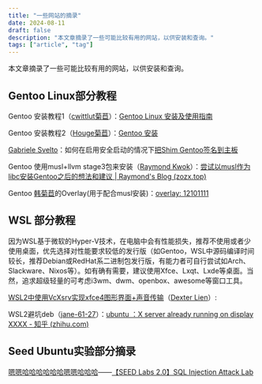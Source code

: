 ```yaml
---
title: "一些网站的摘录"
date: 2024-08-11
draft: false
description: "本文章摘录了一些可能比较有用的网站，以供安装和查询。"
tags: ["article", "tag"]
---
```

 本文章摘录了一些可能比较有用的网站，以供安装和查询。

## Gentoo Linux部分教程

Gentoo 安装教程1（[cwittlut菊苣](https://ume.ink/)）：[Gentoo Linux 安装及使用指南](https://bitbili.net/gentoo-linux-installation-and-usage-tutorial.html)

Gentoo 安装教程2（[Houge菊苣](https://litterhougelangley.club/blog/)）：[Gentoo 安装](https://litterhougelangley.club/blog/2021/05/21/gentoo/)

[Gabriele Svelto](gabriele.svelto@gmail.com)：如何在启用安全启动的情况下[把Shim Gentoo签名到主板](https://www.setphaserstostun.org/posts/secure-boot-on-gentoo-with-shim-grub/)

Gentoo 使用musl+llvm stage3包来安装（[Raymond Kwok](https://blog.zozx.top/about)）：[尝试以musl作为libc安装Gentoo之后的想法和建议 | Raymond&#39;s Blog (zozx.top)](https://blog.zozx.top/2021/11/27/feeling-after-installing-gentoo-with-musl-libc/)

Gentoo [韩菊苣](https://github.com/12101111)的Overlay(用于配合musl安装)：[overlay: 12101111](https://github.com/12101111/overlay)

## WSL 部分教程

因为WSL基于微软的Hyper-V技术，在电脑中会有性能损失，推荐不使用或者少使用桌面，优先选择对性能要求较低的发行版（如Gentoo，WSL中源码编译时间较长，推荐Debian或RedHat系二进制包发行版，有能力者可自行尝试如Arch、Slackware、Nixos等）。如有确有需要，建议使用Xfce、Lxqt、Lxde等桌面。当然，追求超级轻量的可考虑i3wm、dwm、openbox、awesome等窗口工具。

[WSL2中使用VcXsrv实现xfce4图形界面+声音传输](https://zhuanlan.zhihu.com/p/150555651)（[Dexter Lien](https://www.zhihu.com/people/lian-peng-wei-50)）:

WSL2避坑deb（[jane-61-27](https://www.zhihu.com/people/jane-61-27)）：[ubuntu ：X server already running on display XXXX - 知乎 (zhihu.com)](https://zhuanlan.zhihu.com/p/500734107)

## Seed Ubuntu实验部分摘录

[嗯嗯哈哈哈哈哈哈嗯嗯哈哈哈](https://blog.csdn.net/qq_39678161)——[【SEED Labs 2.0】SQL Injection Attack Lab](https://blog.csdn.net/qq_39678161/article/details/119908354)
